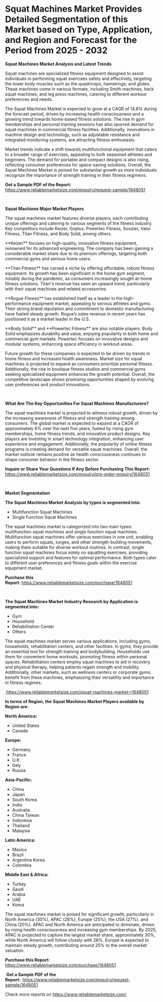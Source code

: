<p><h1>Squat Machines Market Provides Detailed Segmentation of this Market based on Type, Application, and Region and Forecast for the Period from 2025 - 2032</h1></p><p><strong>Squat Machines Market Analysis and Latest Trends</strong></p>
<p><p>Squat machines are specialized fitness equipment designed to assist individuals in performing squat exercises safely and effectively, targeting the lower body muscles such as the quadriceps, hamstrings, and glutes. These machines come in various formats, including Smith machines, hack squat machines, and leg press machines, catering to different workout preferences and needs.</p><p>The Squat Machines Market is expected to grow at a CAGR of 14.8% during the forecast period, driven by increasing health consciousness and a growing trend towards home-based fitness solutions. The rise in gym memberships and personal training sessions has also spurred demand for squat machines in commercial fitness facilities. Additionally, innovations in machine design and technology, such as adjustable resistance and integrated monitoring systems, are attracting fitness enthusiasts. </p><p>Market trends indicate a shift towards multifunctional equipment that caters to a broader range of exercises, appealing to both seasoned athletes and beginners. The demand for portable and compact designs is also rising, reflecting consumer preferences for space-saving solutions. Overall, the Squat Machines Market is poised for substantial growth as more individuals recognize the importance of strength training in their fitness regimens.</p></p>
<p><strong>Get a Sample PDF of the Report:&nbsp;</strong> <a href="https://www.reliablemarketsize.com/enquiry/request-sample/1648051?utm_campaign=3504&utm_medium=2&utm_source=Github&utm_content=ia&utm_term=11042025&utm_id=squat-machines">https://www.reliablemarketsize.com/enquiry/request-sample/1648051</a></p>
<p>&nbsp;</p>
<p><strong>Squat Machines Major Market Players</strong></p>
<p><p>The squat machines market features diverse players, each contributing unique offerings and catering to various segments of the fitness industry. Key competitors include Keizer, Goplus, Powertec Fitness, Soozier, Valor Fitness, Titan Fitness, and Body Solid, among others.</p><p>**Keizer** focuses on high-quality, innovative fitness equipment, renowned for its advanced engineering. The company has been gaining a considerable market share due to its premium offerings, targeting both commercial gyms and serious home users.</p><p>**Titan Fitness** has carved a niche by offering affordable, robust fitness equipment. Its growth has been significant in the home gym segment, notably during the pandemic, as consumers increasingly sought at-home fitness solutions. Titan's revenue has seen an upward trend, particularly with their squat machines and related accessories.</p><p>**Rogue Fitness** has established itself as a leader in the high-performance equipment market, appealing to serious athletes and gyms. Their strong brand reputation and commitment to domestic manufacturing have fueled steady growth. Rogue’s sales revenue in recent years has positioned it as a market leader in the U.S.</p><p>**Body Solid** and **Powertec Fitness** are also notable players. Body Solid emphasizes durability and value, enjoying popularity in both home and commercial gym markets. Powertec focuses on innovative designs and modular systems, enhancing space efficiency in workout areas.</p><p>Future growth for these companies is expected to be driven by trends in home fitness and increased health awareness. Market size for squat machines is projected to expand as consumers prioritize personal fitness. Additionally, the rise in boutique fitness studios and commercial gyms seeking specialized equipment enhances the growth potential. Overall, the competitive landscape shows promising opportunities shaped by evolving user preferences and product innovations.</p></p>
<p>&nbsp;</p>
<p><strong>What Are The Key Opportunities For Squat Machines Manufacturers?</strong></p>
<p><p>The squat machines market is projected to witness robust growth, driven by the increasing awareness of fitness and strength training among consumers. The global market is expected to expand at a CAGR of approximately 6% over the next five years, fueled by rising gym memberships, home fitness trends, and innovative product designs. Key players are investing in smart technology integration, enhancing user experience and engagement. Additionally, the popularity of online fitness programs is creating demand for versatile squat machines. Overall, the market outlook remains positive as health consciousness continues to shape consumer behavior in the fitness sector.</p></p>
<p><strong>Inquire or Share Your Questions If Any Before Purchasing This Report:</strong> <a href="https://www.reliablemarketsize.com/enquiry/pre-order-enquiry/1648051?utm_campaign=3504&utm_medium=2&utm_source=Github&utm_content=ia&utm_term=11042025&utm_id=squat-machines">https://www.reliablemarketsize.com/enquiry/pre-order-enquiry/1648051</a></p>
<p>&nbsp;</p>
<p><strong>Market Segmentation</strong></p>
<p><strong>The Squat Machines Market Analysis by types is segmented into:</strong></p>
<p><ul><li>Multifunction Squat Machines</li><li>Single Function Squat Machines</li></ul></p>
<p><p>The squat machines market is categorized into two main types: multifunction squat machines and single function squat machines. Multifunction squat machines offer various exercises in one unit, enabling users to perform squats, lunges, and other strength-building movements, making them suitable for diverse workout routines. In contrast, single function squat machines focus solely on squatting exercises, providing specialized support and features for optimal performance. Both types cater to different user preferences and fitness goals within the exercise equipment market.</p></p>
<p><strong>Purchase this Report:&nbsp;</strong><a href="https://www.reliablemarketsize.com/purchase/1648051?utm_campaign=3504&utm_medium=2&utm_source=Github&utm_content=ia&utm_term=11042025&utm_id=squat-machines">https://www.reliablemarketsize.com/purchase/1648051</a></p>
<p>&nbsp;</p>
<p><strong>The Squat Machines Market Industry Research by Application is segmented into:</strong></p>
<p><ul><li>Gym</li><li>Household</li><li>Rehabilitation Center</li><li>Others</li></ul></p>
<p><p>The squat machines market serves various applications, including gyms, households, rehabilitation centers, and other facilities. In gyms, they provide an essential tool for strength training and bodybuilding. Households use them for convenient home workouts, promoting fitness within personal spaces. Rehabilitation centers employ squat machines to aid in recovery and physical therapy, helping patients regain strength and mobility. Additionally, other markets, such as wellness centers or corporate gyms, benefit from these machines, emphasizing their versatility and importance in fitness regimes.</p></p>
<p><a href="https://www.reliablemarketsize.com/squat-machines-market-r1648051?utm_campaign=3504&utm_medium=2&utm_source=Github&utm_content=ia&utm_term=11042025&utm_id=squat-machines">&nbsp;https://www.reliablemarketsize.com/squat-machines-market-r1648051</a></p>
<p><strong>In terms of Region, the Squat Machines Market Players available by Region are:</strong></p>
<p>
    <p> <strong> North America: </strong>
        <ul>
            <li>United States</li>
            <li>Canada</li>
        </ul>
        </p> 
    <p> <strong> Europe: </strong>
        <ul>
            <li>Germany</li>
            <li>France</li>
            <li>U.K.</li>
            <li>Italy</li>
            <li>Russia</li>
        </ul>
        </p> 
    <p> <strong> Asia-Pacific: </strong>
        <ul>
            <li>China</li>
            <li>Japan</li>
            <li>South Korea</li>
            <li>India</li>
            <li>Australia</li>
            <li>China Taiwan</li>
            <li>Indonesia</li>
            <li>Thailand</li>
            <li>Malaysia</li>
        </ul>
        </p> 
    <p> <strong> Latin America: </strong>
        <ul>
            <li>Mexico</li>
            <li>Brazil</li>
            <li>Argentina Korea</li>
            <li>Colombia</li>
        </ul>
        </p> 
    <p> <strong> Middle East & Africa: </strong>
        <ul>
            <li>Turkey</li>
            <li>Saudi</li>
            <li>Arabia</li>
            <li>UAE</li>
            <li>Korea</li>
        </ul>
    </p>
    </p>
<p><p>The squat machines market is poised for significant growth, particularly in North America (30%), APAC (28%), Europe (25%), the USA (27%), and China (20%). APAC and North America are anticipated to dominate, driven by rising health consciousness and increasing gym memberships. By 2025, APAC is projected to capture the largest market share, approximately 30%, while North America will follow closely with 28%. Europe is expected to maintain steady growth, contributing around 25% to the overall market valuation.</p></p>
<p><strong>Purchase this Report: </strong><a href="https://www.reliablemarketsize.com/purchase/1648051?utm_campaign=3504&utm_medium=2&utm_source=Github&utm_content=ia&utm_term=11042025&utm_id=squat-machines">https://www.reliablemarketsize.com/purchase/1648051</a></p>
<p>&nbsp;<strong>Get a Sample PDF of the Report:&nbsp;&nbsp;</strong><a href="https://www.reliablemarketsize.com/enquiry/request-sample/1648051?utm_campaign=3504&utm_medium=2&utm_source=Github&utm_content=ia&utm_term=11042025&utm_id=squat-machines">https://www.reliablemarketsize.com/enquiry/request-sample/1648051</a></p>
<p><strong></strong></p>
<p>Check more reports on <a href="https://www.reliablemarketsize.com/?utm_campaign=3504&utm_medium=2&utm_source=Github&utm_content=ia&utm_term=11042025&utm_id=squat-machines">https://www.reliablemarketsize.com/</a></p>
